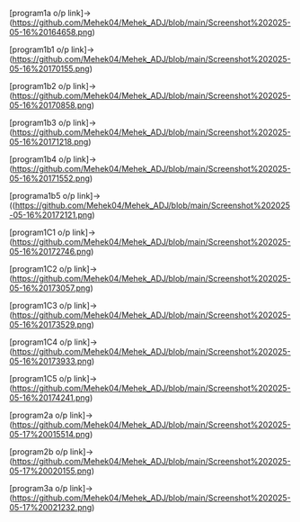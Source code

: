 [program1a o/p link]->(https://github.com/Mehek04/Mehek_ADJ/blob/main/Screenshot%202025-05-16%20164658.png)

[program1b1 o/p link]->(https://github.com/Mehek04/Mehek_ADJ/blob/main/Screenshot%202025-05-16%20170155.png)

[program1b2 o/p link]->(https://github.com/Mehek04/Mehek_ADJ/blob/main/Screenshot%202025-05-16%20170858.png)

[program1b3 o/p link]->(https://github.com/Mehek04/Mehek_ADJ/blob/main/Screenshot%202025-05-16%20171218.png)

[program1b4 o/p link]->(https://github.com/Mehek04/Mehek_ADJ/blob/main/Screenshot%202025-05-16%20171552.png)

[programa1b5 o/p link]->((https://github.com/Mehek04/Mehek_ADJ/blob/main/Screenshot%202025-05-16%20172121.png)

[program1C1 o/p link]->(https://github.com/Mehek04/Mehek_ADJ/blob/main/Screenshot%202025-05-16%20172746.png)

[program1C2 o/p link]->(https://github.com/Mehek04/Mehek_ADJ/blob/main/Screenshot%202025-05-16%20173057.png)

[program1C3 o/p link]->(https://github.com/Mehek04/Mehek_ADJ/blob/main/Screenshot%202025-05-16%20173529.png)

[program1C4 o/p link]->(https://github.com/Mehek04/Mehek_ADJ/blob/main/Screenshot%202025-05-16%20173933.png)

[program1C5 o/p link]->(https://github.com/Mehek04/Mehek_ADJ/blob/main/Screenshot%202025-05-16%20174241.png)

[program2a o/p link]->(https://github.com/Mehek04/Mehek_ADJ/blob/main/Screenshot%202025-05-17%20015514.png)

[program2b o/p link]->(https://github.com/Mehek04/Mehek_ADJ/blob/main/Screenshot%202025-05-17%20020155.png)

[program3a o/p link]->(https://github.com/Mehek04/Mehek_ADJ/blob/main/Screenshot%202025-05-17%20021232.png)
